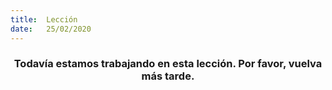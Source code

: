 ```yaml
---
title:  Lección
date:   25/02/2020
---
```


### <center>Todavía estamos trabajando en esta lección. Por favor, vuelva más tarde.</center>